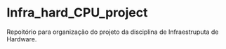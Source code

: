 # Infra_hard_CPU_project
Repoitório para organização do projeto da disciplina de Infraestruputa de Hardware.
